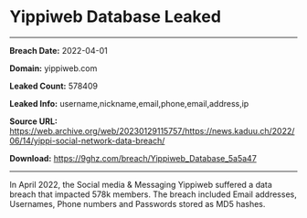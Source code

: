 # Yippiweb Database Leaked

------------
**Breach Date:** 2022-04-01

**Domain:** yippiweb.com

**Leaked Count:** 578409

**Leaked Info:** username,nickname,email,phone,email,address,ip

**Source URL:** https://web.archive.org/web/20230129115757/https://news.kaduu.ch/2022/06/14/yippi-social-network-data-breach/

**Download:** https://9ghz.com/breach/Yippiweb_Database_5a5a47

------------
In April 2022, the Social media & Messaging Yippiweb suffered a data breach that impacted 578k members. The breach included Email addresses, Usernames, Phone numbers and Passwords stored as MD5 hashes.
